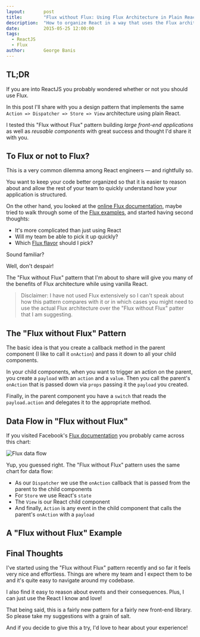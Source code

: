 ```yaml
---
layout:       post
title:        "Flux without Flux: Using Flux Architecture in Plain React"
description:  "How to organize React in a way that uses the Flux architecture without a Flux library."
date:         2015-05-25 12:00:00
tags:
  - ReactJS
  - Flux
author:       George Banis
---
```


## TL;DR

If you are into ReactJS you probably wondered whether or not you should use Flux.

In this post I'll share with you a design pattern that implements the same `Action => Dispatcher => Store => View` architecture using plain React.

I tested this "Flux without Flux" pattern building *large front-end applications* as well as *reusable components* with great success and thought I'd share it with you.

## To Flux or not to Flux?

This is a very common dilemma among React engineers &mdash; and rightfully so.

You want to keep your code better organized so that it is easier to reason about and allow the rest of your team to quickly understand how your application is structured.

On the other hand, you looked at the [online Flux documentation](https://facebook.github.io/flux/docs/overview.html), maybe tried to walk through some of the [Flux examples](https://github.com/facebook/flux/tree/master/examples), and started having second thoughts:

- It's more complicated than just using React
- Will my team be able to pick it up quickly?
- Which [Flux flavor](https://reactjsnews.com/the-state-of-flux/) should I pick?

Sound familiar?

Well, don't despair!

The "Flux without Flux" pattern that I'm about to share will give you many of the benefits of Flux architecture while using vanilla React.

> Disclaimer: I have not used Flux extensively so I can't speak about how this pattern compares with it or in which cases you might need to use the actual Flux architecture over the "Flux without Flux" patter that I am suggesting.

## The "Flux without Flux" Pattern

The basic idea is that you create a callback method in the parent component (I like to call it `onAction`) and pass it down to all your child components.

In your child components, when you want to trigger an action on the parent, you create a `payload` with an `action` and a `value`. Then you call the parent's `onAction` that is passed down via `props` passing it the `payload` you created.

Finally, in the parent component you have a `switch` that reads the `payload.action` and delegates it to the appropriate method.

## Data Flow in "Flux without Flux"

If you visited Facebook's [Flux documentation](https://facebook.github.io/flux/docs/overview.html#structure-and-data-flow) you probably came across this chart:

![Flux data flow](https://facebook.github.io/flux/img/flux-simple-f8-diagram-with-client-action-1300w.png)

Yup, you guessed right. The "Flux without Flux" pattern uses the same chart for data flow:

- As our `Dispatcher` we use the `onAction` callback that is passed from the parent to the child components
- For `Store` we use React's `state`
- The `View` is our React child component
- And finally, `Action` is any event in the child component that calls the parent's `onAction` with a `payload`

## A "Flux without Flux" Example

## Final Thoughts

I've started using the "Flux without Flux" pattern recently and so far it feels very nice and effortless. Things are where my team and I expect them to be and it's quite easy to navigate around my codebase.

I also find it easy to reason about events and their consequences. Plus, I can just use the React I know and love!

That being said, this is a fairly new pattern for a fairly new front-end library. So please take my suggestions with a grain of salt.

And if you decide to give this a try, I'd love to hear about your experience!
